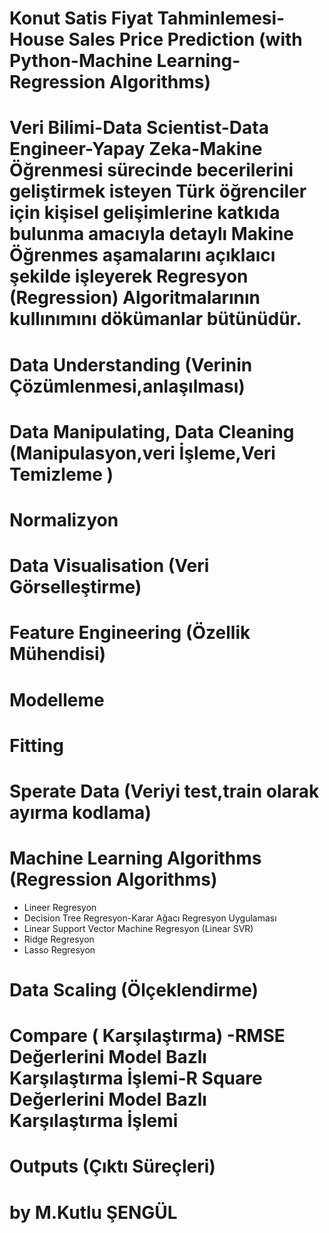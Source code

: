 # Konut Satis Fiyat Tahminlemesi-House Sales Price Prediction (with Python-Machine Learning-Regression Algorithms)
# Veri Bilimi-Data Scientist-Data Engineer-Yapay Zeka-Makine Öğrenmesi sürecinde becerilerini geliştirmek isteyen Türk öğrenciler için kişisel gelişimlerine katkıda bulunma amacıyla detaylı Makine Öğrenmes aşamalarını açıklaıcı şekilde işleyerek Regresyon (Regression) Algoritmalarının kullınımını dökümanlar bütünüdür.
# Data Understanding (Verinin Çözümlenmesi,anlaşılması)
# Data Manipulating, Data Cleaning (Manipulasyon,veri İşleme,Veri Temizleme )
# Normalizyon
# Data Visualisation (Veri Görselleştirme)
# Feature Engineering (Özellik Mühendisi)
# Modelleme
# Fitting
# Sperate Data (Veriyi test,train olarak ayırma kodlama)
# Machine Learning Algorithms (Regression Algorithms)
  - Lineer Regresyon
  - Decision Tree Regresyon-Karar Ağacı Regresyon Uygulaması
  - Linear Support Vector Machine Regresyon (Linear SVR)
  - Ridge Regresyon
  - Lasso Regresyon
# Data Scaling (Ölçeklendirme)
# Compare ( Karşılaştırma) -RMSE Değerlerini Model Bazlı Karşılaştırma İşlemi-R Square Değerlerini Model Bazlı Karşılaştırma İşlemi
# Outputs (Çıktı Süreçleri)
# by M.Kutlu ŞENGÜL
